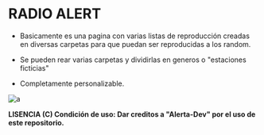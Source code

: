 # RADIO ALERT

- Basicamente es una pagina con varias listas de reproducción creadas en diversas carpetas para que puedan ser reproducidas a los random.

- Se pueden rear varias carpetas y dividirlas en generos o "estaciones ficticias"

- Completamente personalizable.

![a](https://i.imgur.com/3Pxwcou.jpeg)

**LISENCIA (C)
Condición de uso: Dar creditos a "Alerta-Dev" por el uso de este repositorio.**
